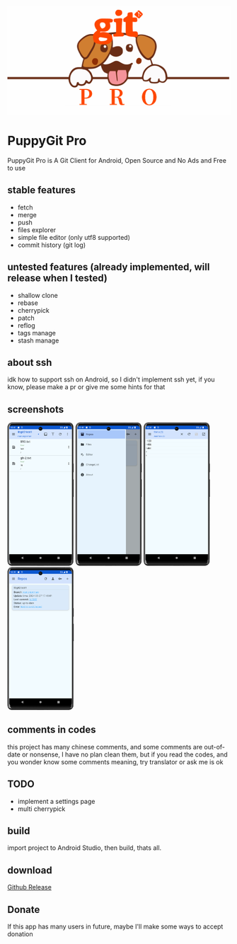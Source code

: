 <img src="screenshots/banner.png"/>


# PuppyGit Pro
PuppyGit Pro is A Git Client for Android, Open Source and No Ads and Free to use


## stable features
- fetch
- merge
- push
- files explorer
- simple file editor (only utf8 supported)
- commit history (git log)


## untested features (already implemented, will release when I tested)
- shallow clone
- rebase
- cherrypick
- patch
- reflog
- tags manage
- stash manage


## about ssh
idk how to support ssh on Android, so I didn't implement ssh yet, if you know, please make a pr or give me some hints for that


## screenshots
<div>
<img src="screenshots/cl.png" width=150 />
<img src="screenshots/drawer.png"  width=150 />
<img src="screenshots/editor.png" width=150 />
<img src="screenshots/repos.png"  width=150  />
</div>

## comments in codes
this project has many chinese comments, and some comments are out-of-date or nonsense, I have no plan clean them, but if you read the codes, and you wonder know some comments meaning, try translator or ask me is ok


## TODO
- implement a settings page
- multi cherrypick


## build
import project to Android Studio, then build, thats all.


## download
<a href=https://github.com/Bandeapart1964/PuppyGitPro/releases>Github Release</a>


## Donate
If this app has many users in future, maybe I'll make some ways to accept donation
